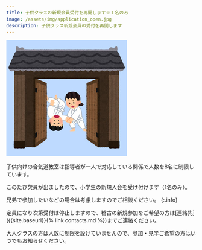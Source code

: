 ```yaml
---
title: 子供クラスの新規会員受付を再開します※１名のみ
image: /assets/img/application_open.jpg
description: 子供クラス新規会員の受付を再開します
---
```


![right:演武](/assets/img/application_open.jpg)

子供向けの合気道教室は指導者が一人で対応している関係で人数を8名に制限しています。

このたび欠員が出ましたので、小学生の新規入会を受け付けます（1名のみ）。

兄弟で参加したいなどの場合は考慮しますのでご相談ください。
{:.info}

定員になり次第受付は停止しますので、稽古の新規参加をご希望の方は[連絡先]({{site.baseurl}}{% link contacts.md %})までご連絡ください。

大人クラスの方は人数に制限を設けていませんので、参加・見学ご希望の方はいつでもお知らせください。

